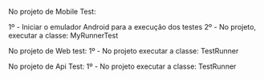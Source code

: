 No projeto de Mobile Test:

1º - Iniciar o emulador Android para a execução dos testes
2º - No projeto, executar a classe: MyRunnerTest

No projeto de Web test:
1º - No projeto executar a classe: TestRunner

No projeto de Api Test:
1º - No projeto executar a classe: TestRunner
